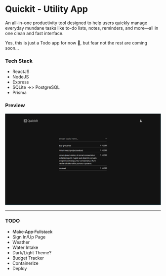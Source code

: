 # Quickit - Utility App
An all-in-one productivity tool designed to help users quickly manage everyday mundane tasks like to-do lists, notes, reminders, and more—all in one clean and fast interface.

Yes, this is just a Todo app for now 🥲, but fear not the rest are coming soon...

### Tech Stack
- ReactJS
- NodeJS
- Express
- SQLite ->> PostgreSQL
- Prisma

### Preview

![Quickit_v1](./_public/Quickit_v1.png)

---
### TODO
- ~~Make App Fullstack~~
- Sign In/Up Page
- Weather
- Water Intake
- Dark/Light Theme?
- Budget Tracker
- Containerize
- Deploy
